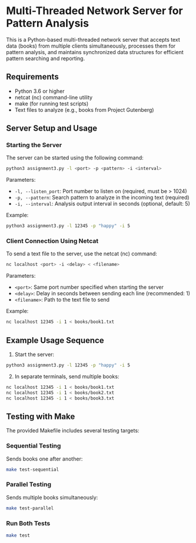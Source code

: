 # Multi-Threaded Network Server for Pattern Analysis

This is a Python-based multi-threaded network server that accepts text data (books) from multiple clients simultaneously, processes them for pattern analysis, and maintains synchronized data structures for efficient pattern searching and reporting.

## Requirements

- Python 3.6 or higher
- netcat (nc) command-line utility
- make (for running test scripts)
- Text files to analyze (e.g., books from Project Gutenberg)

## Server Setup and Usage

### Starting the Server

The server can be started using the following command:
```bash
python3 assignment3.py -l <port> -p <pattern> -i <interval>
```

Parameters:
- `-l, --listen_port`: Port number to listen on (required, must be > 1024)
- `-p, --pattern`: Search pattern to analyze in the incoming text (required)
- `-i, --interval`: Analysis output interval in seconds (optional, default: 5)

Example:
```bash
python3 assignment3.py -l 12345 -p "happy" -i 5
```

### Client Connection Using Netcat

To send a text file to the server, use the netcat (nc) command:
```bash
nc localhost <port> -i <delay> < <filename>
```

Parameters:
- `<port>`: Same port number specified when starting the server
- `<delay>`: Delay in seconds between sending each line (recommended: 1)
- `<filename>`: Path to the text file to send

Example:
```bash
nc localhost 12345 -i 1 < books/book1.txt
```

## Example Usage Sequence

1. Start the server:
```bash
python3 assignment3.py -l 12345 -p "happy" -i 5
```

2. In separate terminals, send multiple books:
```bash
nc localhost 12345 -i 1 < books/book1.txt
nc localhost 12345 -i 1 < books/book2.txt
nc localhost 12345 -i 1 < books/book3.txt
```

## Testing with Make

The provided Makefile includes several testing targets:

### Sequential Testing
Sends books one after another:
```bash
make test-sequential
```

### Parallel Testing
Sends multiple books simultaneously:
```bash
make test-parallel
```

### Run Both Tests
```bash
make test
```

